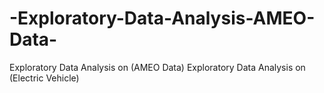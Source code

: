 # -Exploratory-Data-Analysis-AMEO-Data-
 Exploratory Data Analysis on (AMEO Data)
 Exploratory Data Analysis on (Electric Vehicle)
